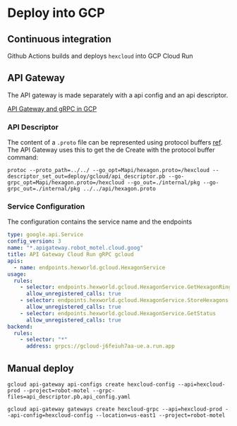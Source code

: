 # Deploy into GCP

## Continuous integration
Github Actions builds and deploys `hexcloud` into GCP Cloud Run

## API Gateway
The API gateway is made separately with a api config and an api descriptor.

[API Gateway and gRPC in GCP](https://cloud.google.com/api-gateway/docs/get-started-cloud-run-grpc)

### API Descriptor
The content of a `.proto` file can be represented using protocol buffers [ref](https://developers.google.com/protocol-buffers/docs/techniques#self-description).
The API Gateway uses this to get the de
Create with the protocol buffer command:

```shell
protoc --proto_path=../../ --go_opt=Mapi/hexagon.proto=/hexcloud --descriptor_set_out=deploy/gcloud/api_descriptor.pb --go-grpc_opt=Mapi/hexagon.proto=/hexcloud --go_out=./internal/pkg --go-grpc_out=./internal/pkg ../../api/hexagon.proto
```


### Service Configuration
The configuration contains the service name and the endpoints
```yaml
type: google.api.Service
config_version: 3
name: "*.apigateway.robot_motel.cloud.goog"
title: API Gateway Cloud Run gRPC gcloud
apis:
  - name: endpoints.hexworld.gcloud.HexagonService
usage:
  rules:
    - selector: endpoints.hexworld.gcloud.HexagonService.GetHexagonRing
      allow_unregistered_calls: true
    - selector: endpoints.hexworld.gcloud.HexagonService.StoreHexagons
      allow_unregistered_calls: true
    - selector: endpoints.hexworld.gcloud.HexagonService.GetStatus
      allow_unregistered_calls: true
backend:
  rules:
    - selector: "*"
      address: grpcs://gcloud-j6feiuh7aa-ue.a.run.app
```

## Manual deploy

```shell
gcloud api-gateway api-configs create hexcloud-config --api=hexcloud-prod --project=robot-motel --grpc-files=api_descriptor.pb,api_config.yaml

gcloud api-gateway gateways create hexcloud-grpc --api=hexcloud-prod --api-config=hexcloud-config --location=us-east1 --project=robot-motel
```

